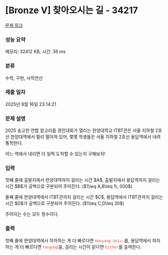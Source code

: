 # [Bronze V] 찾아오시는 길 - 34217 

[문제 링크](https://www.acmicpc.net/problem/34217) 

### 성능 요약

메모리: 32412 KB, 시간: 36 ms

### 분류

수학, 구현, 사칙연산

### 제출 일자

2025년 9월 16일 23:14:21

### 문제 설명

<p>2025 숭고한 연합 알고리즘 경진대회가 열리는 한양대학교 ITBT관은 서울 지하철 2호선 한양대역에서 멀리 떨어져 있어, 몇몇 학생들은 서울 지하철 2호선 용답역에서 내려 통학한다.</p>

<p>어느 역에서 내리면 더 일찍 도착할 수 있는지 구해보자!</p>

### 입력 

 <p>첫째 줄에 출발지에서 한양대역까지 걸리는 시간 $A$, 출발지에서 용답역까지 걸리는 시간 $B$가 공백으로 구분되어 주어진다. ($1\leq A,B\leq 1\, 000$)</p>

<p>둘째 줄에 한양대역에서 ITBT관까지 걸리는 시간 $C$, 용답역에서 ITBT관까지 걸리는 시간 $D$가 공백으로 구분되어 주어진다. ($1\leq C,D\leq 30$)</p>

<p>주어지는 수는 모두 정수이다.</p>

### 출력 

 <p>첫째 줄에 한양대역에서 하차하는 게 더 빠르다면 <code><span style="color:#e74c3c;">Hanyang Univ.</span></code>를, 용답역에서 하차하는 게 더 빠르다면 <code><span style="color:#e74c3c;">Yongdap</span></code>을, 걸리는 시간이 같다면 <code><span style="color:#e74c3c;">Either</span></code>를 출력한다.</p>


